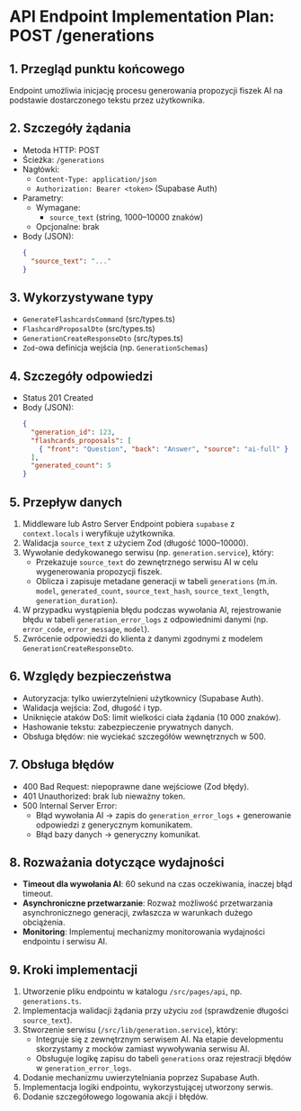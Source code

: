 # API Endpoint Implementation Plan: POST /generations

## 1. Przegląd punktu końcowego
Endpoint umożliwia inicjację procesu generowania propozycji fiszek AI na podstawie dostarczonego tekstu przez użytkownika.

## 2. Szczegóły żądania
- Metoda HTTP: POST
- Ścieżka: `/generations`
- Nagłówki:
  - `Content-Type: application/json`
  - `Authorization: Bearer <token>` (Supabase Auth)
- Parametry:
  - Wymagane:
    - `source_text` (string, 1000–10000 znaków)
  - Opcjonalne: brak
- Body (JSON):
  ```json
  {
    "source_text": "..."
  }
  ```

## 3. Wykorzystywane typy
- `GenerateFlashcardsCommand` (src/types.ts)
- `FlashcardProposalDto` (src/types.ts)
- `GenerationCreateResponseDto` (src/types.ts)
- `Zod`-owa definicja wejścia (np. `GenerationSchemas`)  

## 4. Szczegóły odpowiedzi
- Status 201 Created
- Body (JSON):
  ```json
  {
    "generation_id": 123,
    "flashcards_proposals": [
      { "front": "Question", "back": "Answer", "source": "ai-full" }
    ],
    "generated_count": 5
  }
  ```

## 5. Przepływ danych
1. Middleware lub Astro Server Endpoint pobiera `supabase` z `context.locals` i weryfikuje użytkownika.
2. Walidacja `source_text` z użyciem Zod (długość 1000–10000).
3. Wywołanie dedykowanego serwisu (np. `generation.service`), który:
   - Przekazuje `source_text` do zewnętrznego serwisu AI w celu wygenerowania propozycji fiszek.
   - Oblicza i zapisuje metadane generacji w tabeli `generations` (m.in. `model`, `generated_count`, `source_text_hash`, `source_text_length`, `generation_duration`).
4. W przypadku wystąpienia błędu podczas wywołania AI, rejestrowanie błędu w tabeli `generation_error_logs` z odpowiednimi danymi (np. `error_code`, `error_message`, `model`).
5. Zwrócenie odpowiedzi do klienta z danymi zgodnymi z modelem `GenerationCreateResponseDto`.

## 6. Względy bezpieczeństwa
- Autoryzacja: tylko uwierzytelnieni użytkownicy (Supabase Auth).
- Walidacja wejścia: Zod, długość i typ.
- Uniknięcie ataków DoS: limit wielkości ciała żądania (10 000 znaków).
- Hashowanie tekstu: zabezpieczenie prywatnych danych.
- Obsługa błędów: nie wyciekać szczegółów wewnętrznych w 500.

## 7. Obsługa błędów
- 400 Bad Request: niepoprawne dane wejściowe (Zod błędy).
- 401 Unauthorized: brak lub nieważny token.
- 500 Internal Server Error:
  - Błąd wywołania AI → zapis do `generation_error_logs` + generowanie odpowiedzi z generycznym komunikatem.
  - Błąd bazy danych → generyczny komunikat.

## 8. Rozważania dotyczące wydajności
- **Timeout dla wywołania AI**: 60 sekund na czas oczekiwania, inaczej błąd timeout.
- **Asynchroniczne przetwarzanie**: Rozważ możliwość przetwarzania asynchronicznego generacji, zwłaszcza w warunkach dużego obciążenia.
- **Monitoring**: Implementuj mechanizmy monitorowania wydajności endpointu i serwisu AI.

## 9. Kroki implementacji
1. Utworzenie pliku endpointu w katalogu `/src/pages/api`, np. `generations.ts`.
2. Implementacja walidacji żądania przy użyciu `zod` (sprawdzenie długości `source_text`).
3. Stworzenie serwisu (`/src/lib/generation.service`), który:
   - Integruje się z zewnętrznym serwisem AI. Na etapie developmentu skorzystamy z mocków zamiast wywoływania serwisu AI.
   - Obsługuje logikę zapisu do tabeli `generations` oraz rejestracji błędów w `generation_error_logs`.
4. Dodanie mechanizmu uwierzytelniania poprzez Supabase Auth.
5. Implementacja logiki endpointu, wykorzystującej utworzony serwis.
6. Dodanie szczegółowego logowania akcji i błędów.